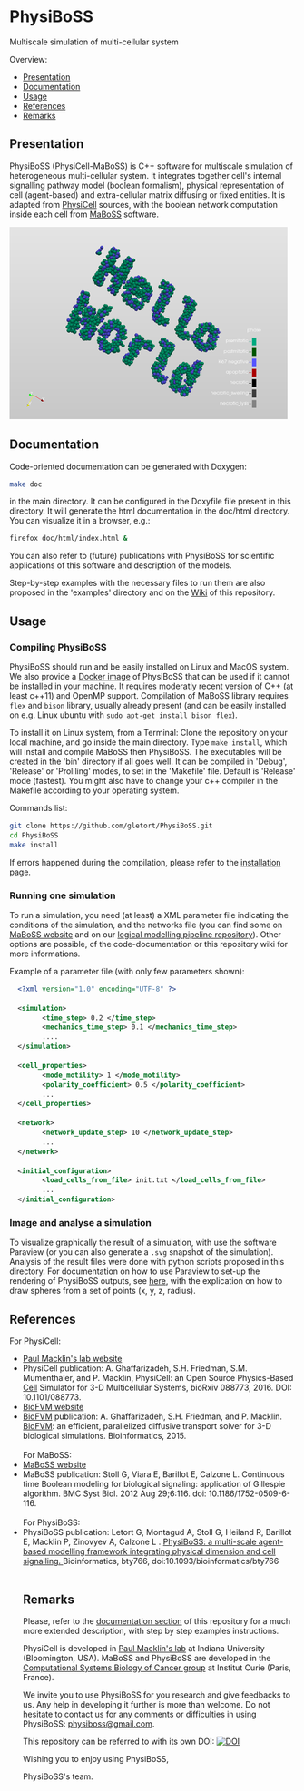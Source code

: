 # PhysiBoSS   
Multiscale simulation of multi-cellular system
 
Overview:

 * [Presentation](#presentation)
 * [Documentation](#documentation)
 * [Usage](#usage)
 * [References](#references)
 * [Remarks](#remarks)

## Presentation 
PhysiBoSS (PhysiCell-MaBoSS) is C++ software for multiscale simulation of heterogeneous multi-cellular system. It integrates together cell's internal signalling pathway model (boolean formalism), physical representation of cell (agent-based) and extra-cellular matrix diffusing or fixed entities. 
It is adapted from [PhysiCell](http://physicell.mathcancer.org) sources, with the boolean network computation inside each cell from [MaBoSS](http://maboss.curie.fr) software. 
  
![Hello world image](./doc/imgs/hello.png?raw=true "PhysiBoSS simulation example") 
 
 
## Documentation 
Code-oriented documentation can be generated with Doxygen:
~~~bash
make doc
~~~  
in the main directory. 
It can be configured in the Doxyfile file present in this directory.
It will generate the html documentation in the doc/html directory. 
You can visualize it in a browser, e.g.:
~~~bash
firefox doc/html/index.html &
~~~

You can also refer to (future) publications with PhysiBoSS for scientific applications of this software and description of the models.

Step-by-step examples with the necessary files to run them are also proposed in the 'examples' directory and on the [Wiki](https://github.com/gletort/PhysiBoSS/wiki) of this repository.

## Usage
### Compiling PhysiBoSS
PhysiBoSS should run and be easily installed on Linux and MacOS system. We also provide a [Docker image](https://github.com/gletort/PhysiBoSS/tree/master/Docker) of PhysiBoSS that can be used if it cannot be installed in your machine.
It requires moderatly recent version of C++ (at least c++11) and OpenMP support. Compilation of MaBoSS library requires `flex` and `bison` library, usually already present (and can be easily installed on e.g. Linux ubuntu with `sudo apt-get install bison flex`).

To install it on Linux system, from a Terminal:
Clone the repository on your local machine, and go inside the main directory. Type `make install`, which will install and compile MaBoSS then PhysiBoSS. The executables will be created in the 'bin' directory if all goes well. 
It can be compiled in 'Debug', 'Release' or 'Proliling' modes, to set in the 'Makefile' file. Default is 'Release' mode (fastest).
You might also have to change your c++ compiler in the Makefile according to your operating system.

Commands list:
~~~bash
git clone https://github.com/gletort/PhysiBoSS.git
cd PhysiBoSS
make install
~~~

If errors happened during the compilation, please refer to the [installation](https://github.com/gletort/PhysiBoSS/wiki/Installation) page.

### Running one simulation
To run a simulation, you need (at least) a XML parameter file indicating the conditions of the simulation, and the networks file (you can find some on [MaBoSS website](http://maboss.curie.fr) and on our <a href="https://github.com/ArnauMontagud/Logical_modelling_pipeline">logical modelling pipeline repository</a>). 
Other options are possible, cf the code-documentation or this repository wiki for more informations.  
 
Example of a parameter file (with only few parameters shown):
~~~xml
  <?xml version="1.0" encoding="UTF-8" ?>
 
  <simulation>
 		<time_step> 0.2 </time_step>
 		<mechanics_time_step> 0.1 </mechanics_time_step>
 		....
  </simulation>
 
  <cell_properties>
 		<mode_motility> 1 </mode_motility>
 		<polarity_coefficient> 0.5 </polarity_coefficient>
 		...
  </cell_properties>
 
  <network>
 		<network_update_step> 10 </network_update_step>
 		...
  </network>
 
  <initial_configuration>
 		<load_cells_from_file> init.txt </load_cells_from_file>
 		...
  </initial_configuration>
~~~ 

### Image and analyse a simulation
To visualize graphically the result of a simulation, with use the software Paraview (or you can also generate a `.svg` snapshot of the simulation). Analysis of the result files were done with python scripts proposed in this directory. For documentation on how to use Paraview to set-up the rendering of PhysiBoSS outputs, see [here](https://github.com/gletort/PhysiBoSS/wiki/Paraviewing), with the explication on how to draw spheres from a set of points (x, y, z, radius).


## References
<p>For PhysiCell: </p>
<ul>
<li><a href="http://physicell.mathcancer.org">Paul Macklin's lab website </a> </li>
<li>PhysiCell publication: A. Ghaffarizadeh, S.H. Friedman, S.M. Mumenthaler, and P. Macklin, PhysiCell: an Open Source Physics-Based <a class="el" href="class_cell.html" title="Dynamic (alive) cell (move, interact, divide, die...) ">Cell</a> Simulator for 3-D Multicellular Systems, bioRxiv 088773, 2016. DOI: 10.1101/088773. </li>
<li><a href="http://biofvm.mathcancer.org">BioFVM website </a> </li>
<li><a class="el" href="namespace_bio_f_v_m.html">BioFVM</a> publication: A. Ghaffarizadeh, S.H. Friedman, and P. Macklin. <a class="el" href="namespace_bio_f_v_m.html">BioFVM</a>: an efficient, parallelized diffusive transport solver for 3-D biological simulations. Bioinformatics, 2015. </li>
 <br/>
 For MaBoSS: </li>
<li><a href="http://maboss.curie.fr">MaBoSS website </a> </li>
<li>MaBoSS publication: Stoll G, Viara E, Barillot E, Calzone L. Continuous time Boolean modeling for biological signaling: application of Gillespie algorithm. BMC Syst Biol. 2012 Aug 29;6:116. doi: 10.1186/1752-0509-6-116. </li>
 <br/>
 For PhysiBoSS: </li>
<li>PhysiBoSS publication: Letort G, Montagud A, Stoll G, Heiland R, Barillot E, Macklin P, Zinovyev A, Calzone L . <a href="https://academic.oup.com/bioinformatics/advance-article/doi/10.1093/bioinformatics/bty766/5087713"> PhysiBoSS: a multi-scale agent-based modelling framework integrating physical dimension and cell signalling. </a> Bioinformatics, bty766, doi:10.1093/bioinformatics/bty766
</li><br/>

## Remarks

Please, refer to the [documentation section](https://github.com/sysbio-curie/PhysiBoSS/tree/master/doc/wiki) of this repository for a much more extended description, with step by step examples instructions. 
 
PhysiCell is developed in [Paul Macklin's lab](http://mathcancer.org) at Indiana University (Bloomington, USA).
MaBoSS and PhysiBoSS are developed in the [Computational Systems Biology of Cancer group](http://sysbio.curie.fr) at Institut Curie (Paris, France).

We invite you to use PhysiBoSS for you research and give feedbacks to us. Any help in developing it further is more than welcome.
Do not hesitate to contact us for any comments or difficulties in using PhysiBoSS: physiboss@gmail.com.

This repository can be referred to with its own DOI: [![DOI](https://zenodo.org/badge/DOI/10.5281/zenodo.1194827.svg)](https://doi.org/10.5281/zenodo.1194827)

Wishing you to enjoy using PhysiBoSS, 

PhysiBoSS's team. 
